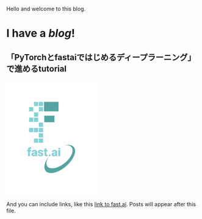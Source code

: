 Hello and welcome to this blog. 

# I have a *blog*!
## 「PyTorchとfastaiではじめるディープラーニング」で進めるtutorial

![Image of fast.ai logo](images/logo.png)


And you can include links, like this [link to fast.ai](https://www.fast.ai). Posts will appear after this file. 

